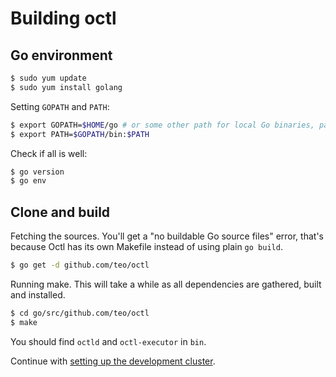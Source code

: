 # Building octl

## Go environment

```bash
$ sudo yum update
$ sudo yum install golang
```

Setting `GOPATH` and `PATH`:
```bash
$ export GOPATH=$HOME/go # or some other path for local Go binaries, packages and sources
$ export PATH=$GOPATH/bin:$PATH
```

Check if all is well:
```bash
$ go version
$ go env
```

## Clone and build

Fetching the sources. You'll get a "no buildable Go source files" error, that's because Octl has its own Makefile instead of using plain `go build`.
```bash
$ go get -d github.com/teo/octl
```

Running make. This will take a while as all dependencies are gathered, built and installed.
```bash
$ cd go/src/github.com/teo/octl
$ make
```

You should find `octld` and `octl-executor` in `bin`.

Continue with [setting up the development cluster](DCOS.md).
